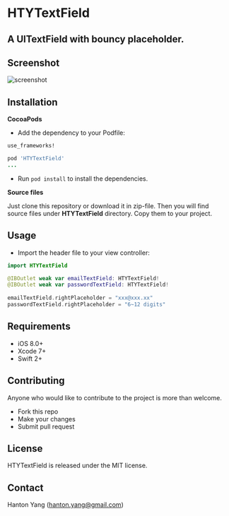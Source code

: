 # HTYTextField
## A UITextField with bouncy placeholder.

Screenshot
----------

![screenshot](https://github.com/hanton/HTYTextField/blob/master/screenshot/HTYTextField.gif)

Installation
-----

**CocoaPods**

* Add the dependency to your Podfile:
```ruby
use_frameworks!

pod 'HTYTextField'
...
```

* Run `pod install` to install the dependencies.

**Source files**

Just clone this repository or download it in zip-file. Then you will find source files under **HTYTextField** directory. Copy them to your project.

Usage
-----
* Import the header file to your view controller:
```swift
import HTYTextField

@IBOutlet weak var emailTextField: HTYTextField!
@IBOutlet weak var passwordTextField: HTYTextField!
  
emailTextField.rightPlaceholder = "xxx@xxx.xx"
passwordTextField.rightPlaceholder = "6~12 digits"
```

Requirements
----------
- iOS 8.0+
- Xcode 7+
- Swift 2+

Contributing
----------
Anyone who would like to contribute to the project is more than welcome.

* Fork this repo
* Make your changes
* Submit pull request

## License
HTYTextField is released under the MIT license. 

Contact
----------
Hanton Yang (hanton.yang@gmail.com)
